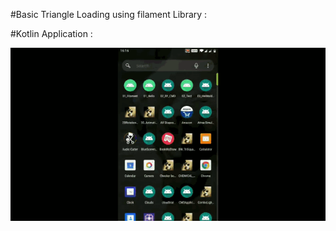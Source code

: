 
#Basic Triangle Loading using filament Library :

#Kotlin Application :


![Alt Text](https://github.com/pournimap/AndroidExamples/blob/main/Filament/01-Filament.gif)